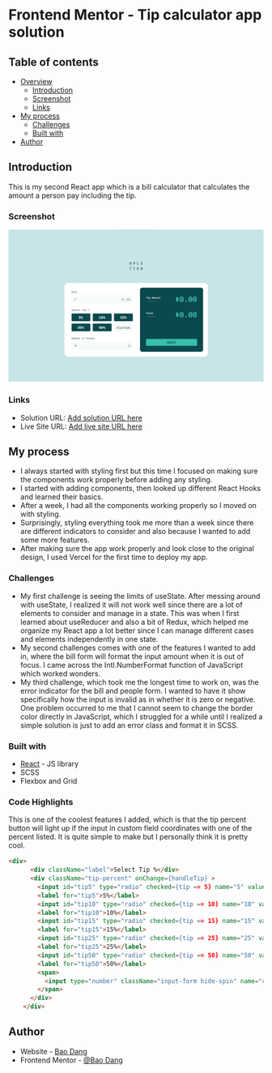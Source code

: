 # Frontend Mentor - Tip calculator app solution

## Table of contents

- [Overview](#overview)
  - [Introduction](#introduction)
  - [Screenshot](#screenshot)
  - [Links](#links)
- [My process](#my-process)
  - [Challenges](#challenges)
  - [Built with](#built-with)
- [Author](#author)


## Introduction
This is my second React app which is a bill calculator that calculates the amount a person pay including the tip.

### Screenshot

![](./src/images/screenshot.jpg)

### Links

- Solution URL: [Add solution URL here](https://your-solution-url.com)
- Live Site URL: [Add live site URL here](https://your-live-site-url.com)

## My process
- I always started with styling first but this time I focused on making sure the components work properly before adding any styling.
- I started with adding components, then looked up different React Hooks and learned their basics.
- After a week, I had all the components working properly so I moved on with styling.
- Surprisingly, styling everything took me more than a week since there are different indicators to consider and also because I wanted to add some more features.
- After making sure the app work properly and look close to the original design, I used Vercel for the first time to deploy my app.

### Challenges
- My first challenge is seeing the limits of useState. After messing around with useState, I realized it will not work well since there are a lot of elements to consider and manage in a state. This was when I first learned about useReducer and also a bit of Redux, which helped me organize my React app a lot better since I can manage different cases and elements independently in one state.
- My second challenges comes with one of the features I wanted to add in, where the bill form will format the input amount when it is out of focus. I came across the Intl.NumberFormat function of JavaScript which worked wonders.
- My third challenge, which took me the longest time to work on, was the error indicator for the bill and people form. I wanted to have it show specifically how the input is invalid as in whether it is zero or negative. One problem occurred to me that I cannot seem to change the border color directly in JavaScript, which I struggled for a while until I realized a simple solution is just to add an error class and format it in SCSS.

### Built with

- [React](https://reactjs.org/) - JS library
- SCSS
- Flexbox and Grid

### Code Highlights

This is one of the coolest features I added, which is that the tip percent button will light up if the input in custom field coordinates with one of the percent listed. It is quite simple to make but I personally think it is pretty cool.

```html
<div>
      <div className="label">Select Tip %</div>
      <div className="tip-percent" onChange={handleTip} >
        <input id="tip5" type="radio" checked={tip == 5} name="5" value="5" />
        <label for="tip5">5%</label>
        <input id="tip10" type="radio" checked={tip == 10} name="10" value="10" />
        <label for="tip10">10%</label>
        <input id="tip15" type="radio" checked={tip == 15} name="15" value="15" />
        <label for="tip15">15%</label>
        <input id="tip25" type="radio" checked={tip == 25} name="25" value="25" />
        <label for="tip25">25%</label>
        <input id="tip50" type="radio" checked={tip == 50} name="50" value="50" />
        <label for="tip50">50%</label>
        <span>
          <input type="number" className="input-form hide-spin" name="custom-tip" placeholder="Custom" ref={inputRef}/>
        </span>
      </div>
    </div>
```

## Author

- Website - [Bao Dang](https://github.com/weebao)
- Frontend Mentor - [@Bao Dang](https://www.frontendmentor.io/profile/weebao)
